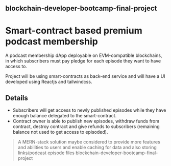 ##  blockchain-developer-bootcamp-final-project

# Smart-contract based premium podcast membership
A podcast membership dApp deployable on EVM-compatible blockchains, in which subscribers must pay pledge for each episode they want to have access to.

Project will be using smart-contracts as back-end service and will have a UI developed using Reactjs and tailwindcss.

## Details
- Subscribers will get access to newly published episodes while they have enough balance delegated to the smart-contract.
- Contract owner is able to publish new episodes, withdraw funds from contract, destroy contract and give refunds to subscribers (remaining balance not used to get access to episoded).


> A MERN-stack solution maybe considered to provide more features and abilities to users and enable caching for data and also storing links/podcast episode files blockchain-developer-bootcamp-final-project

